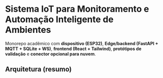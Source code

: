 # Sistema IoT para Monitoramento e Automação Inteligente de Ambientes

Monorepo acadêmico com **dispositivo (ESP32)**, **Edge/backend (FastAPI + MQTT + SQLite + WS)**, **frontend (React + Tailwind)**, **protótipos de validação** e **conector opcional para nuvem**.

## Arquitetura (resumo)
